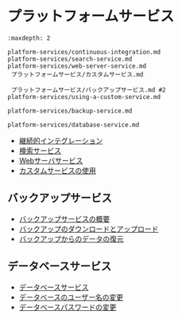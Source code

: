 # プラットフォームサービス

```{toctree}
:maxdepth: 2

platform-services/continuous-integration.md
platform-services/search-service.md
platform-services/web-server-service.md 
 プラットフォームサービス/カスタムサービス.md 

 プラットフォームサービス/バックアップサービス.md #2
platform-services/using-a-custom-service.md

platform-services/backup-service.md

platform-services/database-service.md
```

- [継続的インテグレーション](./platform-services/continuous-integration.md)
- [検索サービス](./platform-services/search-service.md)
- [Webサーバサービス](./platform-services/web-server-service.md)
- [カスタムサービスの使用](./platform-services/using-a-custom-service.md)

## バックアップサービス

- [バックアップサービスの概要](./platform-services/backup-service/backup-service-overview.md)
- [バックアップのダウンロードとアップロード](./platform-services/backup-service/downloading-and-uploading-backups.md)
- [バックアップからのデータの復元](./platform-services/backup-service/restoring-data-from-a-backup.md)

## データベースサービス

- [データベースサービス](./platform-services/database-service/database-service.md)
- [データベースのユーザー名の変更](./platform-services/database-service/changing-your-database-username.md)
- [データベースパスワードの変更](./platform-services/database-service/changing-your-database-password.md)
